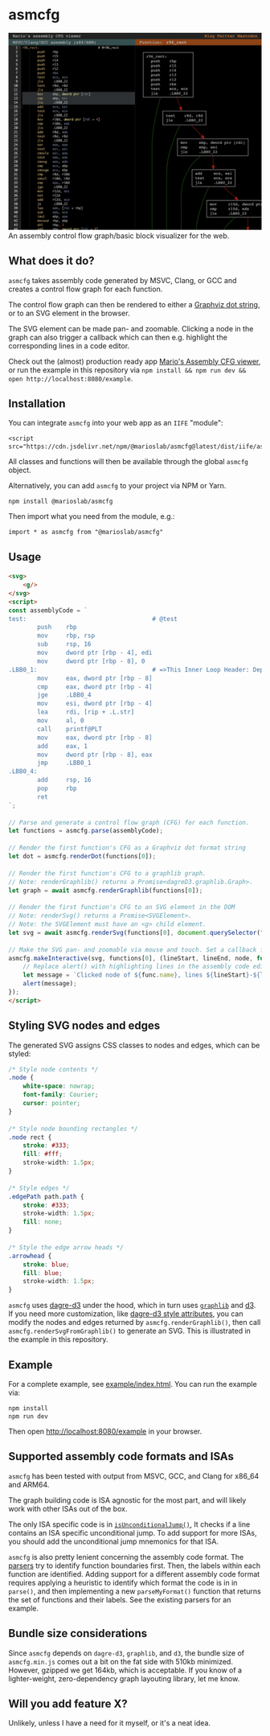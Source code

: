 # asmcfg
![screenshot.png](screenshot.png)
An assembly control flow graph/basic block visualizer for the web.

## What does it do?
`asmcfg` takes assembly code generated by MSVC, Clang, or GCC and creates a control flow graph for each function.

The control flow graph can then be rendered to either a [Graphviz dot string](https://graphviz.org/doc/info/lang.html), or to an SVG element in the browser.

The SVG element can be made pan- and zoomable. Clicking a node in the graph can also trigger a callback which can then e.g. highlight the corresponding lines in a code editor.

Check out the (almost) production ready app [Mario's Assembly CFG viewer](https://marioslab.io/projects/cfg/), or run the example in this repository via `npm install && npm run dev && open http://localhost:8080/example`.

## Installation
You can integrate `asmcfg` into your web app as an `IIFE` "module":

```
<script src="https://cdn.jsdelivr.net/npm/@marioslab/asmcfg@latest/dist/iife/asmcfg.min.js">
```

All classes and functions will then be available through the global `asmcfg` object.

Alternatively, you can add `asmcfg` to your project via NPM or Yarn.

```
npm install @marioslab/asmcfg
```

Then import what you need from the module, e.g.:

```
import * as asmcfg from "@marioslab/asmcfg"
```

## Usage

```html
<svg>
    <g/>
</svg>
<script>
const assemblyCode = `
test:                                   # @test
        push    rbp
        mov     rbp, rsp
        sub     rsp, 16
        mov     dword ptr [rbp - 4], edi
        mov     dword ptr [rbp - 8], 0
.LBB0_1:                                # =>This Inner Loop Header: Depth=1
        mov     eax, dword ptr [rbp - 8]
        cmp     eax, dword ptr [rbp - 4]
        jge     .LBB0_4
        mov     esi, dword ptr [rbp - 4]
        lea     rdi, [rip + .L.str]
        mov     al, 0
        call    printf@PLT
        mov     eax, dword ptr [rbp - 8]
        add     eax, 1
        mov     dword ptr [rbp - 8], eax
        jmp     .LBB0_1
.LBB0_4:
        add     rsp, 16
        pop     rbp
        ret
`;

// Parse and generate a control flow graph (CFG) for each function.
let functions = asmcfg.parse(assemblyCode);

// Render the first function's CFG as a Graphviz dot format string
let dot = asmcfg.renderDot(functions[0]);

// Render the first function's CFG to a graphlib graph.
// Note: renderGraphlib() returns a Promise<dagreD3.graphlib.Graph>.
let graph = await asmcfg.renderGraphlib(functions[0]);

// Render the first function's CFG to an SVG element in the DOM
// Note: renderSvg() returns a Promise<SVGElement>.
// Note: the SVGElement must have an <g> child element.
let svg = await asmcfg.renderSvg(functions[0], document.querySelector("svg"));

// Make the SVG pan- and zoomable via mouse and touch. Set a callback for when a node in the graph is clicked.
asmcfg.makeInteractive(svg, functions[0], (lineStart, lineEnd, node, function) => {
    // Replace alert() with highlighting lines in the assembly code editor next to the SVG :)
    let message = `Clicked node of ${func.name}, lines ${lineStart}-${lineEnd}\n\n${node.lines.join("\n")}`;
    alert(message);
});
</script>
```

## Styling SVG nodes and edges
The generated SVG assigns CSS classes to nodes and edges, which can be styled:

```css
/* Style node contents */
.node {
    white-space: nowrap;
    font-family: Courier;
    cursor: pointer;
}

/* Style node bounding rectangles */
.node rect {
    stroke: #333;
    fill: #fff;
    stroke-width: 1.5px;
}

/* Style edges */
.edgePath path.path {
    stroke: #333;
    stroke-width: 1.5px;
    fill: none;
}

/* Style the edge arrow heads */
.arrowhead {
    stroke: blue;
    fill: blue;
    stroke-width: 1.5px;
}
```

`asmcfg` uses [dagre-d3](https://github.com/dagrejs/dagre-d3) under the hood, which in turn uses [`graphlib`](https://github.com/dagrejs/graphlib) and [d3](https://d3js.org/). If you need more customization, like [dagre-d3 style attributes](https://dagrejs.github.io/project/dagre-d3/latest/demo/style-attrs.html), you can modify the nodes and edges returned by `asmcfg.renderGraphlib()`, then call `asmcfg.renderSvgFromGraphlib()` to generate an SVG. This is illustrated in the example in this repository.

## Example
For a complete example, see [example/index.html](example/index.html). You can run the example via:

```
npm install
npm run dev
```

Then open [http://localhost:8080/example](http://localhost:8080/example) in your browser.

## Supported assembly code formats and ISAs
`asmcfg` has been tested with output from MSVC, GCC, and Clang for x86_64 and ARM64.

The graph building code is ISA agnostic for the most part, and will likely work with other ISAs out of the box.

The only ISA specific code is in [`isUnconditionalJump()`](src/parser.ts), It checks if a line contains an ISA specific unconditional jump. To add support for more ISAs, you should add the unconditional jump mnemonics for that ISA.

`asmcfg` is also pretty lenient concerning the assembly code format. The [parsers](src/parser.ts) try to identify function boundaries first. Then, the labels within each function are identified. Adding support for a different assembly code format requires applying a heuristic to identify which format the code is in in `parse()`, and then implementing a new `parseMyFormat()` function that returns the set of functions and their labels. See the existing parsers for an example.

## Bundle size considerations
Since `asmcfg` depends on `dagre-d3`, `graphlib`, and `d3`, the bundle size of `asmcfg.min.js` comes out a bit on the fat side with 510kb minimized. However, gzipped we get 164kb, which is acceptable. If you know of a lighter-weight, zero-dependency graph layouting library, let me know.

## Will you add feature X?
Unlikely, unless I have a need for it myself, or it's a neat idea.
